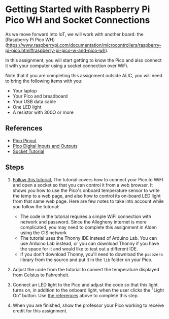 # Getting Started with Raspberry Pi Pico WH and Socket Connections

As we move forward into IoT, we will work with another board: the \[Raspberry Pi Pico WH\](https://www.raspberrypi.com/documentation/microcontrollers/raspberry-pi-pico.html#raspberry-pi-pico-w-and-pico-wh).

In this assignment, you will start getting to know the Pico and also connect it with your computer using a socket connection over WiFi.

Note that if you are completing this assignment outside ALIC, you will need to bring the following items with you:

- Your laptop
- Your Pico and breadboard
- Your USB data cable
- One LED light
- A resistor with 300Ω or more

## References

- [Pico Pinout](https://datasheets.raspberrypi.com/picow/PicoW-A4-Pinout.pdf?_gl=1*1hl5e8g*_ga*MzUyNDQ3NTAwLjE3MDg0NTU5MjE.*_ga_22FD70LWDS*MTcxMDE5NDYzMy4zLjAuMTcxMDE5NDYzMy4wLjAuMA..)
- [Pico Digital Inputs and Outputs](https://projects.raspberrypi.org/en/projects/getting-started-with-the-pico/6)
- [Socket Tutorial](https://projects.raspberrypi.org/en/projects/get-started-pico-w/0)

## Steps

1.  [Follow this tutorial.](https://projects.raspberrypi.org/en/projects/get-started-pico-w/0) The tutorial covers how to connect your Pico to WiFI and open a socket so that you can control it from a web browser. It shows you how to use the Pico's onboard temperature sensor to write the temp to a web page, and also how to control its on-board LED light from that same web page. Here are few notes to take into account while you follow the tutorial:

    - The code in the tutorial requires a simple WiFI connection with network and password. Since the Allegheny internet is more complicated, you may need to complete this assignment in Alden using the CIS network
    - The tutorial uses the Thonny IDE instead of Arduino Lab. You can use Arduino Lab instead, or you can download Thonny if you have the space for it and would like to test out a different IDE.
    - If you don't download Thonny, you'll need to download the `picozero` library from the source and put it in the `lib` folder on your Pico.

2. Adjust the code from the tutorial to convert the temperature displayed from Celsius to Fahrenheit.

3. Connect an LED light to the Pico and adjust the code so that this light turns on, in addition to the onboard light, when the user clicks the "Light On" button. Use [the references](https://projects.raspberrypi.org/en/projects/get-started-pico-w/0) above to complete this step. 

4. When you are finished, show the professor your Pico working to receive credit for this assignment. 